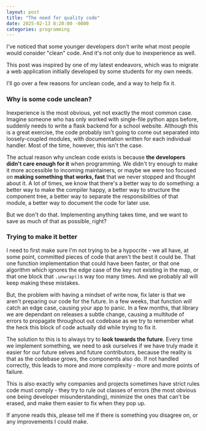```yaml
---
layout: post
title: "The need for quality code"
date: 2025-02-13 8:20:00 -0800
categories: programming
---
```


I've noticed that some younger developers don't write what most people would consider "clean" code. And it's not only due to inexperience as well.

This post was inspired by one of my latest endeavors, which was to migrate a web application initially developed by some students for my own needs.

I'll go over a few reasons for unclean code, and a way to help fix it.

### Why is some code unclean?

Inexperience is the most obvious, yet not exactly the most common case. Imagine someone who has only worked with single-file python apps before, suddenly needs to write a flask backend for a school website. Although this is a great exercise, the code probably isn't going to come out separated into loosely-coupled modules, with documentation written for each individual handler. Most of the time, however, this isn't the case.

The actual reason why unclean code exists is because **the developers didn't care enough for it** when programming. We didn't try enough to make it more accessible to incoming maintainers, or maybe we were too focused on **making something that works, fast** that we never stopped and thought about it. A lot of times, we know that there's a better way to do something: a better way to make the compiler happy, a better way to structure the component tree, a better way to separate the responsibilities of that module, a better way to document the code for later use. 

But we don't do that. Implementing anything takes time, and we want to save as much of that as possible, right?

### Trying to make it better

I need to first make sure I'm not trying to be a hypocrite - we all have, at some point, committed pieces of code that aren't the best it could be. That one function implementation that could have been faster, or that one algorithm which ignores the edge case of the key not existing in the map, or that one block that `.unwrap()`s way too many times. And we probably all will keep making these mistakes.

But, the problem with having a mindset of write now, fix later is that we aren't preparing our code for the future. In a few weeks, that function *will* catch an edge case, causing your app to panic. In a few months, that library we are dependant on releases a subtle change, causing a multitude of errors to propagate throughout out codebase as we try to remember what the heck this block of code actually did while trying to fix it.

The solution to this is to always try to **look towards the future**. Every time we implement something, we need to ask ourselves if we have truly made it easier for our future selves and future contributors, because the reality is that as the codebase grows, the components also do. If not handled correctly, this leads to more and more complexity - more and more points of failure.

This is also exactly why companies and projects sometimes have strict rules code must comply - they try to rule out classes of errors (the most obvious one being developer misunderstanding), minimize the ones that can't be erased, and make them easier to fix when they pop up.

If anyone reads this, please tell me if there is something you disagree on, or any improvements I could make.



